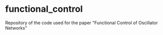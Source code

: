 # functional_control
Repository of the code used for the paper "Functional Control of Oscillator Networks"
